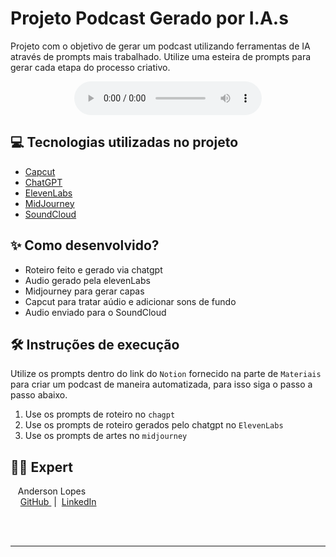 # Projeto Podcast Gerado por I.A.s

Projeto com o objetivo de gerar um podcast utilizando ferramentas de IA através de prompts mais trabalhado.
Utilize uma esteira de prompts para gerar cada etapa do processo criativo.

<div align="center">
    <audio src="output/podcast-django-python-dio.MP3" controls title="Podcast editado">Áudio do Podcast</audio>
</div>


## 💻 Tecnologias utilizadas no projeto

- [Capcut](https://www.capcut.com/pt-br/)
- [ChatGPT](https://chat.openai.com/)
- [ElevenLabs](https://beta.elevenlabs.io/)
- [MidJourney](https://www.midjourney.com/app/)
- [SoundCloud](https://soundcloud.com/)

## ✨ Como desenvolvido?

- Roteiro feito e gerado via chatgpt
- Audio gerado pela elevenLabs
- Midjourney para gerar capas
- Capcut para tratar aúdio e adicionar sons de fundo
- Audio enviado para o SoundCloud

## 🛠️ Instruções de execução

Utilize os prompts dentro do link do `Notion` fornecido na parte de `Materiais` para criar um podcast de maneira automatizada, para isso siga o passo a passo abaixo.

1. Use os prompts de roteiro no `chagpt`
2. Use os prompts de roteiro gerados pelo chatgpt no  `ElevenLabs`
3. Use os prompts de artes no `midjourney`

## 👨‍💻 Expert

<p>
    <p>&nbsp&nbsp&nbspAnderson Lopes<br>
    &nbsp&nbsp&nbsp
    <a 
        href="https://github.com/andersonalopes">
        GitHub
    </a>
    &nbsp;|&nbsp;
    <a 
        href="https://www.linkedin.com/in/anderson-lopes-23686929/">
        LinkedIn
    </a>
   </p>
</p>
<br/><br/>
<p>

---
